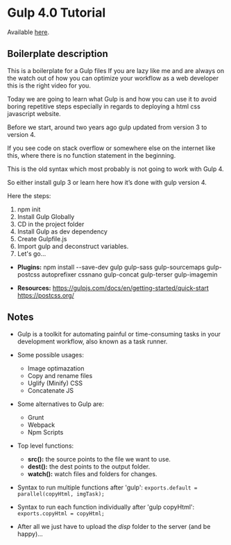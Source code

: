 # Gulp 4.0 Tutorial

Available [here](https://www.youtube.com/watch?v=ssG5mziTF3E).

## Boilerplate description

This is a boilerplate for a Gulp files If you are lazy like me and are always on the watch out of how you can optimize your workflow as a web developer this is the right video for you. 

Today we are going to learn what Gulp is and how you can use it to avoid boring repetitive steps especially in regards to deploying a html css javascript website. 

Before we start, around two years ago gulp updated from version 3 to version 4. 

If you see code on stack overflow or somewhere else on the internet like this, where there is no function statement in the beginning. 

This is the old syntax which most probably is not going to work with Gulp 4. 

So either install gulp 3 or learn here how it’s done with gulp version 4.

Here the steps: 

1. npm init 
2. Install Gulp Globally 
3. CD in the project folder 
4. Install Gulp as dev dependency 
5. Create Gulpfile.js 
6. Import gulp and deconstruct variables. 
7. Let's go... 

- **Plugins:** npm install --save-dev gulp gulp-sass gulp-sourcemaps gulp-postcss autoprefixer cssnano gulp-concat gulp-terser gulp-imagemin

- **Resources:** https://gulpjs.com/docs/en/getting-started/quick-start https://postcss.org/

## Notes

- Gulp is a toolkit for automating painful or time-consuming tasks in your development workflow, also known as a task runner.

- Some possible usages:

  - Image optimazation
  - Copy and rename files
  - Uglify (Minify) CSS
  - Concatenate JS

- Some alternatives to Gulp are:

  - Grunt
  - Webpack
  - Npm Scripts
  
- Top level functions:

  - **src():** the source points to the file we want to use.
  - **dest():** the dest points to the output folder.
  - **watch():** watch files and folders for changes.
  
- Syntax to run multiple functions after 'gulp': `exports.default = parallel(copyHtml, imgTask);`
- Syntax to run each function individually after 'gulp copyHtml': `exports.copyHtml = copyHtml;`

- After all we just have to upload the *disp* folder to the server (and be happy)...

